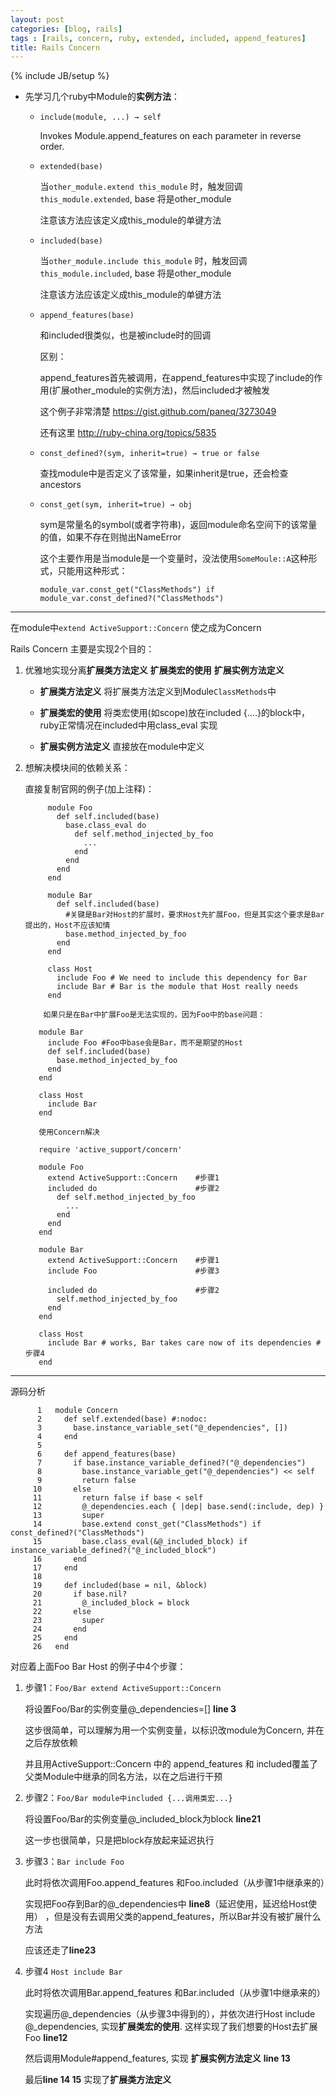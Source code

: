 ```yaml
---
layout: post
categories: [blog, rails]
tags : [rails, concern, ruby, extended, included, append_features]
title: Rails Concern
---
```

{% include JB/setup %}

* 先学习几个ruby中Module的**实例方法**：

  * `include(module, ...) → self`

    Invokes Module.append_features on each parameter in reverse order.

  * `extended(base)`

    当`other_module.extend this_module` 时，触发回调`this_module.extended`, base 将是other_module

    注意该方法应该定义成this_module的单键方法

  * `included(base)`

    当`other_module.include this_module` 时，触发回调`this_module.included`, base 将是other_module

    注意该方法应该定义成this_module的单键方法

  * `append_features(base)`

    和included很类似，也是被include时的回调

    区别：

    append_features首先被调用，在append_features中实现了include的作用(扩展other_module的实例方法)，然后included才被触发

    这个例子非常清楚 <https://gist.github.com/paneq/3273049>

    还有这里 <http://ruby-china.org/topics/5835>

  * `const_defined?(sym, inherit=true) → true or false`

    查找module中是否定义了该常量，如果inherit是true，还会检查ancestors

  * `const_get(sym, inherit=true) → obj`

    sym是常量名的symbol(或者字符串)，返回module命名空间下的该常量的值，如果不存在则抛出NameError

    这个主要作用是当module是一个变量时，没法使用`SomeMoule::A`这种形式，只能用这种形式：

    `module_var.const_get("ClassMethods") if module_var.const_defined?("ClassMethods")`

---

在module中`extend ActiveSupport::Concern` 使之成为Concern

Rails Concern 主要是实现2个目的：

1. 优雅地实现分离**扩展类方法定义** **扩展类宏的使用** **扩展实例方法定义**

   * **扩展类方法定义** 将扩展类方法定义到Module`ClassMethods`中

   * **扩展类宏的使用** 将类宏使用(如scope)放在included {....}的block中，ruby正常情况在included中用class_eval 实现

   * **扩展实例方法定义** 直接放在module中定义

2. 想解决模块间的依赖关系：

   直接复制官网的例子(加上注释)：

            module Foo
              def self.included(base)
                base.class_eval do
                  def self.method_injected_by_foo
                    ...
                  end
                end
              end
            end

            module Bar
              def self.included(base)
                #关键是Bar对Host的扩展时，要求Host先扩展Foo，但是其实这个要求是Bar提出的，Host不应该知情
                base.method_injected_by_foo
              end
            end

            class Host
              include Foo # We need to include this dependency for Bar
              include Bar # Bar is the module that Host really needs
            end

           如果只是在Bar中扩展Foo是无法实现的，因为Foo中的base问题：

          module Bar
            include Foo #Foo中base会是Bar，而不是期望的Host
            def self.included(base)
              base.method_injected_by_foo
            end
          end

          class Host
            include Bar
          end

          使用Concern解决

          require 'active_support/concern'

          module Foo
            extend ActiveSupport::Concern    #步骤1
            included do                      #步骤2
              def self.method_injected_by_foo
                ...
              end
            end
          end

          module Bar
            extend ActiveSupport::Concern    #步骤1
            include Foo                      #步骤3

            included do                      #步骤2
              self.method_injected_by_foo
            end
          end

          class Host
            include Bar # works, Bar takes care now of its dependencies #步骤4
          end

---

源码分析

          1   module Concern
          2     def self.extended(base) #:nodoc:
          3       base.instance_variable_set("@_dependencies", [])
          4     end
          5
          6     def append_features(base)
          7       if base.instance_variable_defined?("@_dependencies")
          8         base.instance_variable_get("@_dependencies") << self
          9         return false
         10       else
         11         return false if base < self
         12         @_dependencies.each { |dep| base.send(:include, dep) }
         13         super
         14         base.extend const_get("ClassMethods") if const_defined?("ClassMethods")
         15         base.class_eval(&@_included_block) if instance_variable_defined?("@_included_block")
         16       end
         17     end
         18
         19     def included(base = nil, &block)
         20       if base.nil?
         21         @_included_block = block
         22       else
         23         super
         24       end
         25     end
         26   end

对应着上面Foo Bar Host 的例子中4个步骤：

1. 步骤1：`Foo/Bar extend ActiveSupport::Concern` 

   将设置Foo/Bar的实例变量@_dependencies=[] **line 3**

   这步很简单，可以理解为用一个实例变量，以标识改module为Concern, 并在之后存放依赖

   并且用ActiveSupport::Concern 中的 append_features 和 included覆盖了父类Module中继承的同名方法，以在之后进行干预

2. 步骤2：`Foo/Bar module中included {...调用类宏...}`

   将设置Foo/Bar的实例变量@_included_block为block **line21**

   这一步也很简单，只是把block存放起来延迟执行

3. 步骤3：`Bar include Foo`

   此时将依次调用Foo.append_features 和Foo.included（从步骤1中继承来的）

   实现把Foo存到Bar的@\_dependencies中 **line8**（延迟使用，延迟给Host使用） ，但是没有去调用父类的append\_features，所以Bar并没有被扩展什么方法

   应该还走了**line23**

4. 步骤4 `Host include Bar`

   此时将依次调用Bar.append_features 和Bar.included（从步骤1中继承来的）

   实现遍历@\_dependencies（从步骤3中得到的），并依次进行Host include @\_dependencies, 实现**扩展类宏的使用**. 这样实现了我们想要的Host去扩展Foo **line12**

   然后调用Module#append_features, 实现 **扩展实例方法定义** **line 13**

   最后**line 14 15** 实现了**扩展类方法定义**

